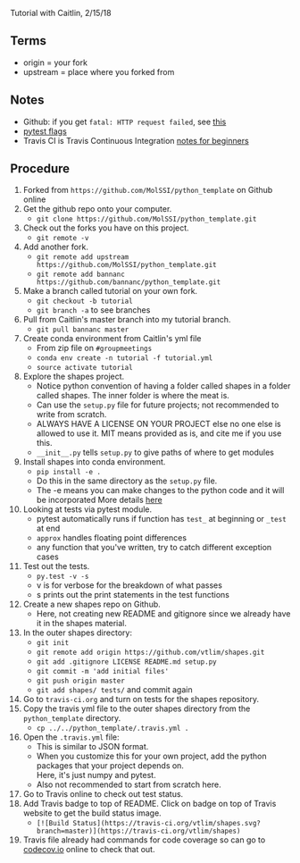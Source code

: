 
Tutorial with Caitlin, 2/15/18

## Terms
* origin = your fork
* upstream = place where you forked from

## Notes
* Github: if you get `fatal: HTTP request failed`, see [this](https://stackoverflow.com/questions/7438313/pushing-to-git-returning-error-code-403-fatal-http-request-failed)
* [pytest flags](http://pytest.readthedocs.io/en/reorganize-docs/new-docs/user/commandlineuseful.html)
* Travis CI is Travis Continuous Integration [notes for beginners](https://docs.travis-ci.com/user/for-beginners/)

## Procedure

1. Forked from `https://github.com/MolSSI/python_template` on Github online
2. Get the github repo onto your computer.
    * `git clone https://github.com/MolSSI/python_template.git`
3. Check out the forks you have on this project.
    * `git remote -v`
4. Add another fork.
    * `git remote add upstream https://github.com/MolSSI/python_template.git`
    * `git remote add bannanc https://github.com/bannanc/python_template.git`
5. Make a branch called tutorial on your own fork.
    * `git checkout -b tutorial`
    * `git branch -a` to see branches
6. Pull from Caitlin's master branch into my tutorial branch.
    * `git pull bannanc master`
7. Create conda environment from Caitlin's yml file
    * From zip file on `#groupmeetings`
    * `conda env create -n tutorial -f tutorial.yml`
    * `source activate tutorial`
8. Explore the shapes project.
    * Notice python convention of having a folder called shapes in a folder called shapes.
      The inner folder is where the meat is.
    * Can use the `setup.py` file for future projects; not recommended to write from scratch.
    * ALWAYS HAVE A LICENSE ON YOUR PROJECT else no one else is allowed to use it.
      MIT means provided as is, and cite me if you use this.
    * `__init__.py` tells `setup.py` to give paths of where to get modules
9. Install shapes into conda environment.
    * `pip install -e .`
    * Do this in the same directory as the `setup.py` file.
    * The -e means you can make changes to the python code and it will be incorporated
      More details [here](http://codumentary.blogspot.com/2014/11/python-tip-of-year-pip-install-editable.html)
10. Looking at tests via pytest module.
    * pytest automatically runs if function has `test_` at beginning or `_test` at end
    * `approx` handles floating point differences
    * any function that you've written, try to catch different exception cases
11. Test out the tests.
    * `py.test -v -s`
    * v is for verbose for the breakdown of what passes
    * s prints out the print statements in the test functions
12. Create a new shapes repo on Github.
    * Here, not creating new README and gitignore since we already have it in the shapes material.
13. In the outer shapes directory:
    * `git init`
    * `git remote add origin https://github.com/vtlim/shapes.git`
    * `git add .gitignore LICENSE README.md setup.py`
    * `git commit -m 'add initial files'`
    * `git push origin master`
    * `git add shapes/ tests/` and commit again
14. Go to `travis-ci.org` and turn on tests for the shapes repository.
15. Copy the travis yml file to the outer shapes directory from the `python_template` directory.
    * `cp ../../python_template/.travis.yml .`
16. Open the `.travis.yml` file:
    * This is similar to JSON format.
    * When you customize this for your own project, add the python packages that your project depends on.  
      Here, it's just numpy and pytest.
    * Also not recommended to start from scratch here.
17. Go to Travis online to check out test status.
18. Add Travis badge to top of README. Click on badge on top of Travis website to get the build status image.
    * `[![Build Status](https://travis-ci.org/vtlim/shapes.svg?branch=master)](https://travis-ci.org/vtlim/shapes)`
19. Travis file already had commands for code coverage so can go to [codecov.io](codecov.io) online to check that out.
